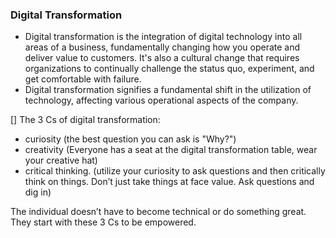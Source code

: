 ### Digital Transformation  
- Digital transformation is the integration of digital technology into all areas of a business, fundamentally changing how you operate and deliver value to customers. It's also a cultural change that requires organizations to continually challenge the status quo, experiment, and get comfortable with failure.
- Digital transformation signifies a fundamental shift in the utilization of technology, affecting various operational aspects of the company.

[] The 3 Cs of digital transformation: 
- curiosity (the best question you can ask is "Why?")
- creativity (Everyone has a seat at the digital transformation table, wear your creative hat)
- critical thinking. (utilize your curiosity to ask questions and then critically think on things. Don’t just take things at face value. Ask questions and dig in)  

The individual doesn’t have to become technical or do something great. They start with these 3 Cs to be empowered.
